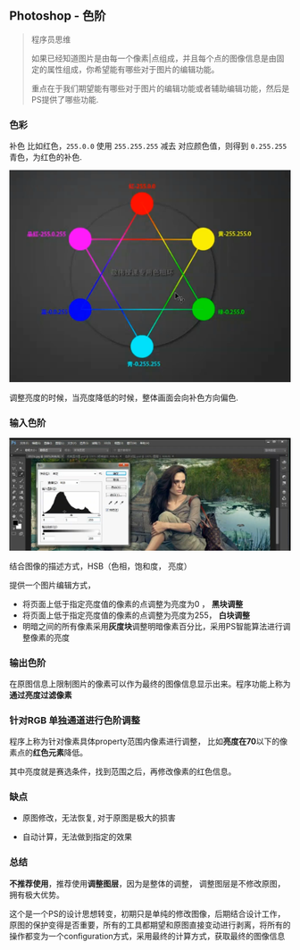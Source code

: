 ## Photoshop - 色阶



> 程序员思维 
>
> 如果已经知道图片是由每一个像素|点组成，并且每个点的图像信息是由固定的属性组成，你希望能有哪些对于图片的编辑功能。
>
> 重点在于我们期望能有哪些对于图片的编辑功能或者辅助编辑功能，然后是PS提供了哪些功能.

### 色彩

补色 比如红色，`255.0.0` 使用 `255.255.255` 减去 对应颜色值，则得到 `0.255.255` 青色，为红色的补色.



![image-20211016151611226](images\image-20211016151611226.png)



 调整亮度的时候，当亮度降低的时候，整体画面会向补色方向偏色.

###  输入色阶



![image-20211016093615312](images\image-20211016093615312.png)



结合图像的描述方式，HSB（色相，饱和度， 亮度）

提供一个图片编辑方式，

* 将页面上低于指定亮度值的像素的点调整为亮度为0 ， **黑块调整**
* 将页面上低于指定亮度值的像素的点调整为亮度为255， **白块调整**
* 明暗之间的所有像素采用**灰度块**调整明暗像素百分比，采用PS智能算法进行调整像素的亮度



### 输出色阶

在原图信息上限制图片的像素可以作为最终的图像信息显示出来。程序功能上称为**通过亮度过滤像素**



### 针对RGB 单独通道进行色阶调整

程序上称为针对像素具体property范围内像素进行调整， 比如**亮度在70**以下的像素点的**红色元素**降低。

其中亮度就是赛选条件，找到范围之后，再修改像素的红色信息。



### 缺点

* 原图修改，无法恢复,  对于原图是极大的损害

* 自动计算，无法做到指定的效果

  

### 总结

**不推荐使用**，推荐使用**调整图层**，因为是整体的调整， 调整图层是不修改原图，拥有极大优势。

这个是一个PS的设计思想转变，初期只是单纯的修改图像，后期结合设计工作，原图的保护变得是否重要，所有的工具都期望和原图直接变动进行剥离，将所有的操作都变为一个configuration方式，采用最终的计算方式，获取最终的图像信息



